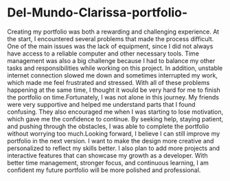 # Del-Mundo-Clarissa-portfolio-
Creating my portfolio was both a rewarding and challenging experience. At the start, I encountered several problems that made the process difficult. One of the main issues was the lack of equipment, since I did not always have access to a reliable computer and other necessary tools. Time management was also a big challenge because I had to balance my other tasks and responsibilities while working on this project. In addition, unstable internet connection slowed me down and sometimes interrupted my work, which made me feel frustrated and stressed. With all of these problems happening at the same time, I thought it would be very hard for me to finish the portfolio on time.Fortunately, I was not alone in this journey. My friends were very supportive and helped me understand parts that I found confusing. They also encouraged me when I was starting to lose motivation, which gave me the confidence to continue. By seeking help, staying patient, and pushing through the obstacles, I was able to complete the portfolio without worrying too much.Looking forward, I believe I can still improve my portfolio in the next version. I want to make the design more creative and personalized to reflect my skills better. I also plan to add more projects and interactive features that can showcase my growth as a developer. With better time management, stronger focus, and continuous learning, I am confident my future portfolio will be more polished and professional.
